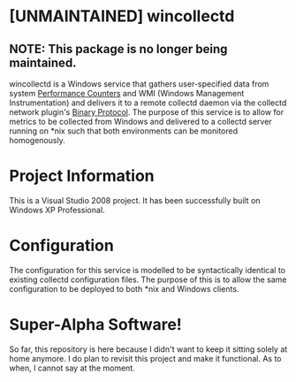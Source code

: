 [UNMAINTAINED] wincollectd
===========

NOTE: This package is no longer being maintained.
-------------------------------------------------

wincollectd is a Windows service that gathers user-specified data from system
[Performance Counters](http://msdn.microsoft.com/en-us/library/windows/desktop/aa373083\(v=vs.85\).aspx) and WMI (Windows Management Instrumentation) and delivers it to a remote collectd daemon via the collectd network plugin's [Binary Protocol](http://collectd.org/wiki/index.php/Binary_protocol).  The purpose of this service is to allow for metrics to be collected from Windows and delivered to a collectd server running on *nix such that both environments can be monitored homogenously.

Project Information
===================

This is a Visual Studio 2008 project.  It has been successfully built on Windows XP Professional.

Configuration
=============

The configuration for this service is modelled to be syntactically identical to existing collectd configuration files.  The purpose of this is to allow the same configuration to be deployed to both *nix and Windows clients.

Super-Alpha Software!
=====================

So far, this repository is here because I didn't want to keep it sitting solely at home anymore.  I do plan to revisit this project and make it functional.  As to when, I cannot say at the moment.
